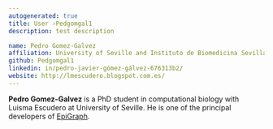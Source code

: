 ```yaml
---
autogenerated: true
title: User ›Pedgomgal1
description: test description

name: Pedro Gomez-Galvez
affiliation: University of Seville and Instituto de Biomedicina Sevilla (IBiS)
github: Pedgomgal1
linkedin: in/pedro-javier-gómez-gálvez-676313b2/
website: http://lmescudero.blogspot.com.es/
---
```


**Pedro Gomez-Galvez** is a PhD student in computational biology with Luisma Escudero at University of Seville. He is one of the principal developers of [EpiGraph](/plugins/epigraph).
